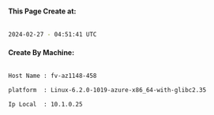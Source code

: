 
   
#### This Page Create at:

```bash

2024-02-27 - 04:51:41 UTC

```

#### Create By Machine:

```bash

Host Name : fv-az1148-458

platform  : Linux-6.2.0-1019-azure-x86_64-with-glibc2.35

Ip Local  : 10.1.0.25

```

